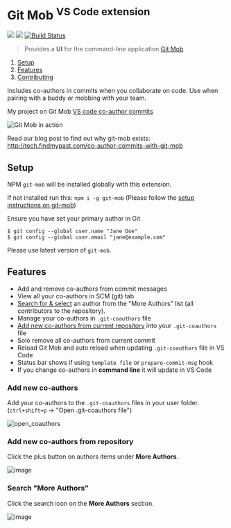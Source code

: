 # Git Mob <sup>VS Code extension</sup>

[![](https://vsmarketplacebadge.apphb.com/version-short/RichardKotze.git-mob.svg)](https://marketplace.visualstudio.com/items?itemName=RichardKotze.git-mob) [![](https://vsmarketplacebadge.apphb.com/rating-short/RichardKotze.git-mob.svg)](https://marketplace.visualstudio.com/items?itemName=RichardKotze.git-mob) [![Build Status](https://dev.azure.com/TinkerTaylor/VS%20code%20extensions/_apis/build/status/rkotze.git-mob-vs-code?branchName=master)](https://dev.azure.com/TinkerTaylor/VS%20code%20extensions/_build/latest?definitionId=1?branchName=master)

> Provides a **UI** for the command-line application [Git Mob](https://github.com/findmypast-oss/git-mob)

1. [Setup](#setup)
1. [Features](#features)
1. [Contributing](https://github.com/rkotze/git-mob-vs-code/blob/master/CONTRIBUTING.md)

Includes co-authors in commits when you collaborate on code. Use when pairing with a buddy or mobbing with your team.

My project on Git Mob [VS code co-author commits](https://www.richardkotze.com/projects/co-author-commits-with-git-mob)

![Git Mob in action](https://user-images.githubusercontent.com/10452163/51446144-cc3b6f80-1d05-11e9-87fa-96622a25eedc.gif)

Read our blog post to find out why git-mob exists: http://tech.findmypast.com/co-author-commits-with-git-mob

## Setup

NPM `git-mob` will be installed globally with this extension.

If not installed run this: `npm i -g git-mob` (Please follow the [setup instructions on git-mob](https://github.com/findmypast-oss/git-mob/#install))

Ensure you have set your primary author in Git

```
$ git config --global user.name "Jane Doe"
$ git config --global user.email "jane@example.com"
```

Please use latest version of `git-mob`.

## Features

- Add and remove co-authors from commit messages
- View all your co-authors in SCM (git) tab
- [Search for & select](#search-more-authors) an author from the "More Authors" list (all contributors to the repository).
- Manage your co-authors in `.git-coauthors` file
- [Add new co-authors from current repository](#add-new-co-authors-from-repository) into your `.git-coauthors` file
- Solo remove all co-authors from current commit
- Reload Git Mob and auto reload when updating `.git-coauthors` file in VS Code
- Status bar shows if using `template file` or `prepare-commit-msg` hook
- If you change co-authors in **command line** it will update in VS Code

### Add new co-authors

Add your co-authors to the `.git-coauthors` files in your user folder.
(`ctrl+shift+p` -> "Open .git-coauthors file")

![open_coauthors](https://user-images.githubusercontent.com/10452163/52169086-b167f280-272a-11e9-947d-0e00df3eefa4.png)

### Add new co-authors from repository

Click the plus button on authors items under **More Authors**.

![image](https://user-images.githubusercontent.com/10452163/52488610-1d79a900-2bb8-11e9-8a9b-46529d4b9608.png)

### Search "More Authors"

Click the search icon on the **More Authors** section.

![image](https://user-images.githubusercontent.com/10452163/57807338-e2f44f00-7758-11e9-8fb1-6d8b8cb9d7ce.png)
